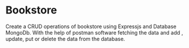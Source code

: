 # Bookstore
Create a CRUD operations of bookstore using Expressjs and Database MongoDb. With the help of postman software fetching the data and add , update, put or delete the data from the database.
